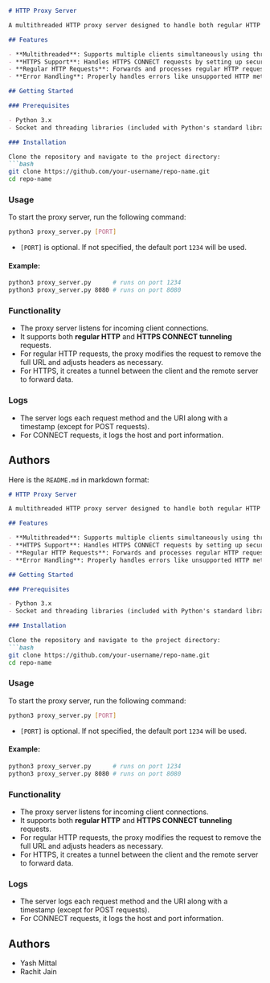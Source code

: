 ```markdown
# HTTP Proxy Server

A multithreaded HTTP proxy server designed to handle both regular HTTP requests and HTTPS CONNECT tunneling. This server acts as an intermediary, forwarding client requests to destination servers, modifying them as needed, and relaying responses back to the client.

## Features

- **Multithreaded**: Supports multiple clients simultaneously using threading.
- **HTTPS Support**: Handles HTTPS CONNECT requests by setting up secure tunnels between clients and servers.
- **Regular HTTP Requests**: Forwards and processes regular HTTP requests, modifying them when needed (e.g., removing full URLs).
- **Error Handling**: Properly handles errors like unsupported HTTP methods and bad gateway responses.

## Getting Started

### Prerequisites

- Python 3.x
- Socket and threading libraries (included with Python's standard library)

### Installation

Clone the repository and navigate to the project directory:
```bash
git clone https://github.com/your-username/repo-name.git
cd repo-name
```

### Usage

To start the proxy server, run the following command:
```bash
python3 proxy_server.py [PORT]
```

- `[PORT]` is optional. If not specified, the default port `1234` will be used.

#### Example:

```bash
python3 proxy_server.py      # runs on port 1234
python3 proxy_server.py 8080 # runs on port 8080
```

### Functionality

- The proxy server listens for incoming client connections.
- It supports both **regular HTTP** and **HTTPS CONNECT tunneling** requests.
- For regular HTTP requests, the proxy modifies the request to remove the full URL and adjusts headers as necessary.
- For HTTPS, it creates a tunnel between the client and the remote server to forward data.

### Logs

- The server logs each request method and the URI along with a timestamp (except for POST requests).
- For CONNECT requests, it logs the host and port information.

## Authors
Here is the `README.md` in markdown format:

```markdown
# HTTP Proxy Server

A multithreaded HTTP proxy server designed to handle both regular HTTP requests and HTTPS CONNECT tunneling. This server acts as an intermediary, forwarding client requests to destination servers, modifying them as needed, and relaying responses back to the client.

## Features

- **Multithreaded**: Supports multiple clients simultaneously using threading.
- **HTTPS Support**: Handles HTTPS CONNECT requests by setting up secure tunnels between clients and servers.
- **Regular HTTP Requests**: Forwards and processes regular HTTP requests, modifying them when needed (e.g., removing full URLs).
- **Error Handling**: Properly handles errors like unsupported HTTP methods and bad gateway responses.

## Getting Started

### Prerequisites

- Python 3.x
- Socket and threading libraries (included with Python's standard library)

### Installation

Clone the repository and navigate to the project directory:
```bash
git clone https://github.com/your-username/repo-name.git
cd repo-name
```

### Usage

To start the proxy server, run the following command:
```bash
python3 proxy_server.py [PORT]
```

- `[PORT]` is optional. If not specified, the default port `1234` will be used.

#### Example:

```bash
python3 proxy_server.py      # runs on port 1234
python3 proxy_server.py 8080 # runs on port 8080
```

### Functionality

- The proxy server listens for incoming client connections.
- It supports both **regular HTTP** and **HTTPS CONNECT tunneling** requests.
- For regular HTTP requests, the proxy modifies the request to remove the full URL and adjusts headers as necessary.
- For HTTPS, it creates a tunnel between the client and the remote server to forward data.

### Logs

- The server logs each request method and the URI along with a timestamp (except for POST requests).
- For CONNECT requests, it logs the host and port information.

## Authors

- Yash Mittal 
- Rachit Jain 
```

